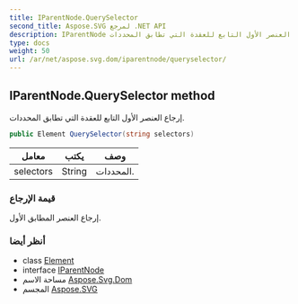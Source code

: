 ```yaml
---
title: IParentNode.QuerySelector
second_title: Aspose.SVG لمرجع .NET API
description: IParentNode طريقة. إرجاع العنصر الأول التابع للعقدة التي تطابق المحددات.
type: docs
weight: 50
url: /ar/net/aspose.svg.dom/iparentnode/queryselector/
---
```

## IParentNode.QuerySelector method

إرجاع العنصر الأول التابع للعقدة التي تطابق المحددات.

```csharp
public Element QuerySelector(string selectors)
```

| معامل | يكتب | وصف |
| --- | --- | --- |
| selectors | String | المحددات. |

### قيمة الإرجاع

إرجاع العنصر المطابق الأول.

### أنظر أيضا

* class [Element](../../element/)
* interface [IParentNode](../)
* مساحة الاسم [Aspose.Svg.Dom](../../iparentnode/)
* المجسم [Aspose.SVG](../../../)


